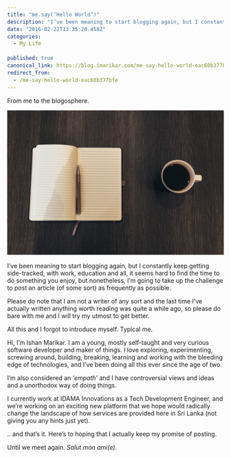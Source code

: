 ```yaml
---
title: "me.say(‘Hello World’)"
description: "I’ve been meaning to start blogging again, but I constantly keep getting side-tracked, with work, education and all, it seems hard to find the time to do something you enjoy, but nonetheless, I’m…"
date: "2016-02-22T13:35:20.458Z"
categories: 
  - My Life

published: true
canonical_link: https://blog.imarikar.com/me-say-hello-world-eac60b377bfe
redirect_from:
  - /me-say-hello-world-eac60b377bfe
---
```


From me to the blogosphere.

![](./asset-1.jpeg)

I’ve been meaning to start blogging again, but I constantly keep getting side-tracked, with work, education and all, it seems hard to find the time to do something you enjoy, but nonetheless, I’m going to take up the challenge to post an article (of some sort) as frequently as possible.

Please do note that I am not a writer of any sort and the last time I’ve actually written anything worth reading was quite a while ago, so please do bare with me and I will try my utmost to get better.

All this and I forgot to introduce myself. Typical me.

Hi, I’m Ishan Marikar. I am a young, mostly self-taught and very curious software developer and maker of things. I love exploring, experimenting, screwing around, building, breaking, learning and working with the bleeding edge of technologies, and I’ve been doing all this ever since the age of two.

I’m also considered an ‘_empath’_ and I have controversial views and ideas and a unorthodox way of doing things.

I currently work at IDAMA Innovations as a Tech Development Engineer, and we’re working on an exciting new platform that we hope would radically change the landscape of how services are provided here in Sri Lanka (not giving you any hints just yet).

.. and that’s it. Here’s to hoping that I actually keep my promise of posting.

Until we meet again. _Salut mon ami(e)._
